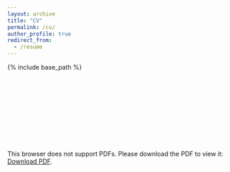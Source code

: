 ```yaml
---
layout: archive
title: "CV"
permalink: /cv/
author_profile: true
redirect_from:
  - /resume
---
```


{% include base_path %}

<object data="https://brianpage.github.io/files/CV.pdf" type="application/pdf" width="700px" height="700px">
    <embed src="https://brianpage.github.io/files/CV.pdf">
        <p>This browser does not support PDFs. Please download the PDF to view it: <a href="http://yoursite.com/the.pdf">Download PDF</a>.</p>
    </embed>
</object>
